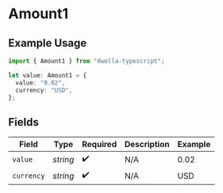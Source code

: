# Amount1

## Example Usage

```typescript
import { Amount1 } from "dwolla-typescript";

let value: Amount1 = {
  value: "0.02",
  currency: "USD",
};
```

## Fields

| Field              | Type               | Required           | Description        | Example            |
| ------------------ | ------------------ | ------------------ | ------------------ | ------------------ |
| `value`            | *string*           | :heavy_check_mark: | N/A                | 0.02               |
| `currency`         | *string*           | :heavy_check_mark: | N/A                | USD                |